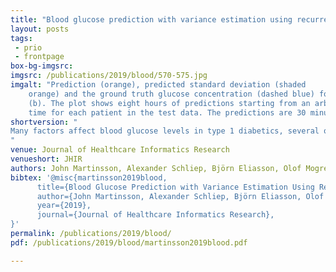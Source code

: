 ```yaml
---
title: "Blood glucose prediction with variance estimation using recurrent neural networks"
layout: posts
tags:
 - prio
 - frontpage
box-bg-imgsrc: 
imgsrc: /publications/2019/blood/570-575.jpg
imgalt: "Prediction (orange), predicted standard deviation (shaded
    orange) and the ground truth glucose concentration (dashed blue) for patient 570 (a) and 575
    (b). The plot shows eight hours of predictions starting from an arbitrarily chosen
    time for each patient in the test data. The predictions are 30 minutes into the future."
shortversion: "
Many factors affect blood glucose levels in type 1 diabetics, several of which vary largely both in magnitude and delay of the effect. Modern rapid-acting insulins generally have a peak time after 60–90 min, while carbohydrate intake can affect blood glucose levels more rapidly for high glycemic index foods, or slower for other carbohydrate sources. It is important to have good estimates of the development of glucose levels in the near future both for diabetic patients managing their insulin distribution manually, as well as for closed-loop systems making decisions about the distribution. Modern continuous glucose monitoring systems provide excellent sources of data to train machine learning models to predict future glucose levels. In this paper, we present an approach for predicting blood glucose levels for diabetics up to 1 h into the future. The approach is based on recurrent neural networks trained in an end-to-end fashion, requiring nothing but the glucose level history for the patient. Our approach obtains results that are comparable to the state of the art on the Ohio T1DM dataset for blood glucose level prediction. In addition to predicting the future glucose value, our model provides an estimate of its certainty, helping users to interpret the predicted levels. This is realized by training the recurrent neural network to parameterize a univariate Gaussian distribution over the output. The approach needs no feature engineering or data preprocessing and is computationally inexpensive. We evaluate our method using the standard root-mean-squared error (RMSE) metric, along with a blood glucose-specific metric called the surveillance error grid (SEG). We further study the properties of the distribution that is learned by the model, using experiments that determine the nature of the certainty estimate that the model is able to capture.
"
venue: Journal of Healthcare Informatics Research
venueshort: JHIR
authors: John Martinsson, Alexander Schliep, Björn Eliasson, Olof Mogren
bibtex: '@misc{martinsson2019blood,
      title={Blood Glucose Prediction with Variance Estimation Using Recurrent Neural Networks}, 
      author={John Martinsson, Alexander Schliep, Björn Eliasson, Olof Mogren},
      year={2019},
      journal={Journal of Healthcare Informatics Research},
}'
permalink: /publications/2019/blood/
pdf: /publications/2019/blood/martinsson2019blood.pdf

---
```

